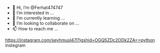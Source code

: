 - 👋 Hi, I’m @Ferhat474747
- 👀 I’m interested in ...
- 🌱 I’m currently learning ...
- 💞️ I’m looking to collaborate on ...
- 📫 How to reach me ...

<!---
Ferhat474747/Ferhat474747 is a ✨ special ✨ repository because its `README.md` (this file) appears on your GitHub profile.
You can click the Preview link to take a look at your changes.
--->
https://instagram.com/seyhmusl47l?igshid=OGQ5ZDc2ODk2ZA==python instegram 

